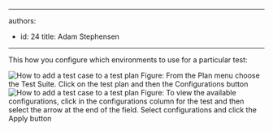 

---
authors:
  - id: 24
    title: Adam Stephensen
---




<span class='intro'> <p>This how you configure which environments to use for a particular test&#58;</p> </span>

<img src="/SoftwareDevelopment/RulesToBetterUserAcceptanceTests/PublishingImages/particular-test-1.jpg" alt="How to add a test case to a test plan" class="ms-rteCustom-ImageArea" />
<span class="ms-rteCustom-FigureNormal">Figure&#58; From the Plan menu choose the Test Suite. Click on the test plan and then the Configurations button</span>

<img src="/SoftwareDevelopment/RulesToBetterUserAcceptanceTests/PublishingImages/particular-test-2.jpg" alt="How to add a test case to a test plan" class="ms-rteCustom-ImageArea" />
<span class="ms-rteCustom-FigureNormal">Figure&#58; To view the available configurations, click in the configurations column for the test and then select the arrow at the end of the field. Select configurations and click the Apply button</span>



